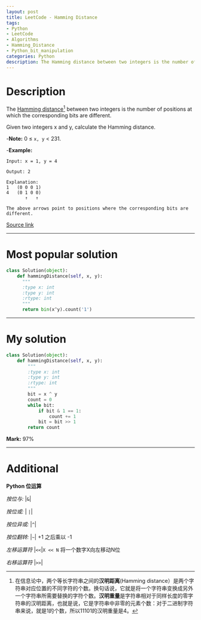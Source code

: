 ```yaml
---
layout: post
title: LeetCode - Hamming Distance
tags:
- Python
- LeetCode
- Algorithms
- Hamming_Distance
- Python_bit_manipulation
categories: Python
description: The Hamming distance between two integers is the number of positions at which the corresponding bits are different.Given two integers x and y, calculate the Hamming distance.
---
```


# Description

The [Hamming distance](https://en.wikipedia.org/wiki/Hamming_distance)[^footer_1] between two integers is the number of positions at which the corresponding bits are different.

Given two integers x and y, calculate the Hamming distance.

-**Note:**
0 ≤ `x, y` < 231.

-**Example:**
```
Input: x = 1, y = 4

Output: 2

Explanation:
1   (0 0 0 1)
4   (0 1 0 0)
       ↑   ↑

The above arrows point to positions where the corresponding bits are different.
```

[Source link](https://leetcode.com/problems/hamming-distance/#/description)

__________
# Most popular solution

```python
class Solution(object):
    def hammingDistance(self, x, y):
      """
      :type x: int
      :type y: int
      :rtype: int
      """
      return bin(x^y).count('1')
```

__________
# My solution

```python
class Solution(object):
    def hammingDistance(self, x, y):
        """
        :type x: int
        :type y: int
        :rtype: int
        """
        bit = x ^ y
        count = 0
        while bit:
            if bit & 1 == 1:
                count += 1
            bit = bit >> 1
        return count
```

**Mark:** 97%

__________
# Additional

**Python 位运算**

*按位与:* |`&`|

*按位或:* | `|`|

*按位异或:* |`^`|

*按位翻转:* |`~`| +1 之后乘以 -1

*左移运算符* |`<<`|`X << N` 将一个数字X向左移动N位

*右移运算符* |`>>`|      

[^footer_1]: 在信息论中，两个等长字符串之间的**汉明距离**(Hamming distance）是两个字符串对应位置的不同字符的个数。换句话说，它就是将一个字符串变换成另外一个字符串所需要替换的字符个数。**汉明重量**是字符串相对于同样长度的零字符串的汉明距离，也就是说，它是字符串中非零的元素个数：对于二进制字符串来说，就是1的个数，所以11101的汉明重量是4。
